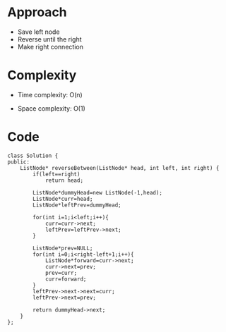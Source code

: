 # Approach
- Save left node
- Reverse until the right
- Make right connection 
<!-- Describe your approach to solving the problem. -->

# Complexity
- Time complexity: O(n)
<!-- Add your time complexity here, e.g. $$O(n)$$ -->

- Space complexity: O(1)
<!-- Add your space complexity here, e.g. $$O(n)$$ -->

# Code
```
class Solution {
public:
    ListNode* reverseBetween(ListNode* head, int left, int right) {
        if(left==right) 
            return head;
        
        ListNode*dummyHead=new ListNode(-1,head);
        ListNode*curr=head;
        ListNode*leftPrev=dummyHead;

        for(int i=1;i<left;i++){
            curr=curr->next;
            leftPrev=leftPrev->next;
        }

        ListNode*prev=NULL;
        for(int i=0;i<right-left+1;i++){
            ListNode*forward=curr->next;
            curr->next=prev;
            prev=curr;
            curr=forward;
        }
        leftPrev->next->next=curr;
        leftPrev->next=prev;
        
        return dummyHead->next;
    }
};
```